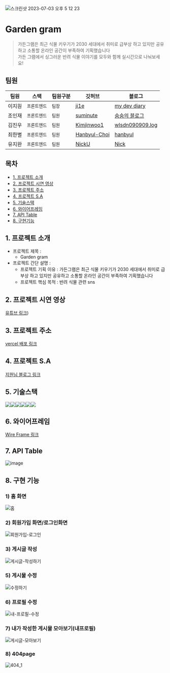
![스크린샷 2023-07-03 오후 5 12 23](https://github.com/garden-gram/FEgarden-gram/assets/108923582/6a00748f-d327-42f1-8d66-0a1d1da76335)

# Garden gram
>가든그램은 최근 식물 키우기가 2030 세대에서 취미로 급부상 하고 있지만 공유하고 소통할 온라인 공간이 부족하여 기획했습니다 <br/>
가든 그램에서 싱그러운 반려 식물 이야기를 모두와 함께 실시간으로 나눠보세요!


## 팀원

| 팀원   | 스택         | 팀원구분 | 깃허브                                          | 블로그                                            |
| ------ | ------------ | -------- | ----------------------------------------------- | ------------------------------------------------- |
| 이지원 | `프론트엔드` | `팀장`   | [ji1e](https://github.com/ji1e)   | [my dev diary](https://mydeveldiary.tistory.com/)      |
| 조인재 | `프론트엔드` | `팀원`     | [suminute](https://github.com/suminute)         | [숨숨의 블로그](https://sum-til.tistory.com/)     |
| 김진우 | `프론트엔드` | `팀원`     | [Kimjinwoo1](https://github.com/Kimjinwoo1)       | [wlsdn090909.log](https://velog.io/@wlsdn090909) |
| 최한별 | `프론트엔드` | `팀원`     | [Hanbyul-Choi](https://github.com/Hanbyul-Choi) | [hanbyul](https://velog.io/@hanbyul1025) |
| 유지완 | `프론트엔드` | `팀원`     | [NickU](https://github.com/NickYOOO)| [Nick](https://velog.io/@yjw0517) |


## 목차

- [1. 프로젝트 소개](#1-프로젝트-소개)
- [2. 프로젝트 시연 영상](#2-프로젝트-시연-영상)
- [3. 프로젝트 주소](#3-프로젝트-주소)
- [4. 프로젝트 S.A](#4-프로젝트-sa)
- [5. 기술스택](#5-기술스택)
- [6. 와이어프레임](#6-와이어프레임)
- [7. API Table](#7-api-table)
- [8. 구현기능](#8-구현-기능)

## 1. 프로젝트 소개

- 프로젝트 제목 :
  - Garden gram
- 프로젝트 간단 설명 :
  - 프로젝트 기획 이유 : 가든그램은 최근 식물 키우기가 2030 세대에서 취미로 급부상 하고 있지만 공유하고 소통할 온라인 공간이 부족하여 기획했습니다
  - 프로젝트 핵심 목적 : 반려 식물 관련 sns 


## 2. 프로젝트 시연 영상

[유튜브 링크](https://www.youtube.com/watch?v=ThqNb4lUYNQ))

## 3. 프로젝트 주소

[vercel 배포 링크](https://garden-gram.vercel.app/)

## 4. 프로젝트 S.A

[지원님 블로그 링크](https://mydeveldiary.tistory.com/entry/%1DNews-feed-Project-SA-%EC%9E%91%EC%84%B1)

## 5. 기술스택

<img src="https://img.shields.io/badge/react-61DAFB?style=for-the-badge&logo=react&logoColor=black"><img src="https://img.shields.io/badge/Creact React App-09D3AC?style=for-the-badge&logo=CreactReactApp&logoColor=white"><img src="https://img.shields.io/badge/redux-764ABC?style=for-the-badge&logo=Redux&logoColor=white"><img src="https://img.shields.io/badge/firebase-FFCA28?style=for-the-badge&logo=firebase&logoColor=white"><img src="https://img.shields.io/badge/github-181717?style=for-the-badge&logo=github&logoColor=white"><img src="https://img.shields.io/badge/git-F05032?style=for-the-badge&logo=git&logoColor=white">

## 6. 와이어프레임

[Wire Frame 링크](https://www.figma.com/file/cwsIPnzFcMO0nRkgvIoDPA/Garden-Gram?type=design&node-id=5%3A16&mode=design&t=ksj7SFv2SSY1JSI8-1)

## 7. API Table

![image](https://github.com/garden-gram/FEgarden-gram/assets/108923582/47dd8f33-67ea-47c7-958d-54ea5e05e34f)


## 8. 구현 기능

### 1) 홈 화면
![홈](https://github.com/NickYOOO/TIL/assets/108923582/66cb462a-94b2-4c97-a48b-4a2da90212e0)

### 2) 회원가입 화면/로그인화면
![회원가입-로그인](https://github.com/NickYOOO/create-a-blog/assets/108923582/3a7f2182-3f3d-45e5-bb56-487b55988fb7)

### 3) 게시글 작성
![게시글-작성하기](https://github.com/NickYOOO/TIL/assets/108923582/8a37047d-4e60-4e69-b51c-28b3f5d48a33)

### 5) 게시물 수정
![수정하기](https://github.com/NickYOOO/create-a-blog/assets/108923582/966a9195-d9de-40df-b1b4-f492542ac06a)

### 6) 프로필 수정
![내-프로필-수정](https://github.com/NickYOOO/create-a-blog/assets/108923582/624e72e9-221c-4e0e-aba6-ca4f3ccf5e21)

### 7) 내가 작성한 게시물 모아보기(내프로필)
![게시글-모아보기](https://github.com/NickYOOO/TIL/assets/108923582/f46569c0-b0e6-4320-868c-571abc3d6ace)

### 8) 404page
![404_1](https://github.com/NickYOOO/create-a-blog/assets/108923582/debbe516-bd86-4fef-974f-185ebcb0d148)
